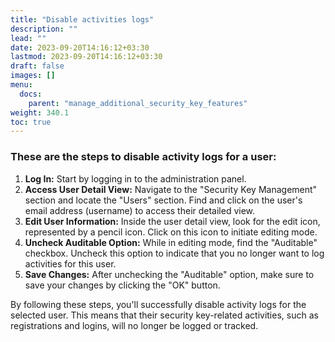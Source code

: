 ```yaml
---
title: "Disable activities logs"
description: ""
lead: ""
date: 2023-09-20T14:16:12+03:30
lastmod: 2023-09-20T14:16:12+03:30
draft: false
images: []
menu:
  docs:
    parent: "manage_additional_security_key_features"
weight: 340.1
toc: true
---
```


### These are the steps to disable activity logs for a user:

1. **Log In:** Start by logging in to the administration panel.
2. **Access User Detail View:** Navigate to the "Security Key Management" section and locate the "Users" section. Find and click on the user's email address (username) to access their detailed view.
3. **Edit User Information:** Inside the user detail view, look for the edit icon, represented by a pencil icon. Click on this icon to initiate editing mode.
4. **Uncheck Auditable Option:** While in editing mode, find the "Auditable" checkbox. Uncheck this option to indicate that you no longer want to log activities for this user.
5. **Save Changes:** After unchecking the "Auditable" option, make sure to save your changes by clicking the "OK" button.

By following these steps, you'll successfully disable activity logs for the selected user. This means that their security key-related activities, such as registrations and logins, will no longer be logged or tracked.
